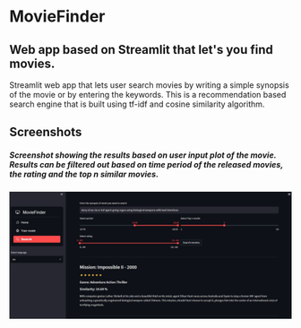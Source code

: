 # MovieFinder
## Web app based on Streamlit that let's you find movies.
Streamlit web app that lets user search movies by writing a simple synopsis of the movie or by entering the keywords.
This is a recommendation based search engine that is built using tf-idf and cosine similarity algorithm.

## Screenshots

##### Screenshot showing the results based on user input plot of the movie. Results can be filtered out based on time period of the released movies, the rating and the top n similar movies.
![App Screenshot](https://github.com/BotAlchemist/MovieFinder/blob/main/screenshots/search_based_on_plot.JPG )



